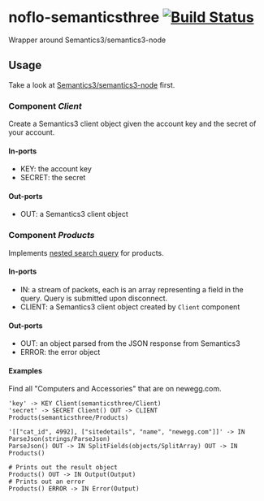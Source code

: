 # noflo-semanticsthree [![Build Status](https://secure.travis-ci.org/kenhkan/noflo-semanticsthree.png?branch=master)](http://travis-ci.org/kenhkan/noflo-semanticsthree)

Wrapper around Semantics3/semantics3-node

## Usage

Take a look at
[Semantics3/semantics3-node](https://github.com/Semantics3/semantics3-node)
first.

### Component *Client* ###

Create a Semantics3 client object given the account key and the secret
of your account.

#### In-ports

  * KEY: the account key
  * SECRET: the secret

#### Out-ports

  * OUT: a Semantics3 client object

### Component *Products* ###

Implements [nested search
query](https://github.com/Semantics3/semantics3-node#nested-search-query)
for products.

#### In-ports

  * IN: a stream of packets, each is an array representing a field in
    the query.  Query is submitted upon disconnect.
  * CLIENT: a Semantics3 client object created by `Client` component

#### Out-ports

  * OUT: an object parsed from the JSON response from Semantics3
  * ERROR: the error object

#### Examples

Find all "Computers and Accessories" that are on newegg.com.

    'key' -> KEY Client(semanticsthree/Client)
    'secret' -> SECRET Client() OUT -> CLIENT Products(semanticsthree/Products)

    '[["cat_id", 4992], ["sitedetails", "name", "newegg.com"]]' -> IN ParseJson(strings/ParseJson)
    ParseJson() OUT -> IN SplitFields(objects/SplitArray) OUT -> IN Products()

    # Prints out the result object
    Products() OUT -> IN Output(Output)
    # Prints out an error
    Products() ERROR -> IN Error(Output)
